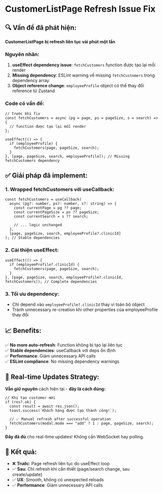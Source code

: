 # CustomerListPage Refresh Issue Fix

## 🔍 **Vấn đề đã phát hiện:**

**CustomerListPage bị refresh liên tục vài phút một lần**

### **Nguyên nhân:**

1. **useEffect dependency issue**: `fetchCustomers` function được tạo lại mỗi render
2. **Missing dependency**: ESLint warning về missing `fetchCustomers` trong dependency array
3. **Object reference change**: `employeeProfile` object có thể thay đổi reference từ Zustand

### **Code có vấn đề:**

```tsx
// Trước khi fix
const fetchCustomers = async (pg = page, ps = pageSize, s = search) => {
  // function được tạo lại mỗi render
};

useEffect(() => {
  if (employeeProfile) {
    fetchCustomers(page, pageSize, search);
  }
}, [page, pageSize, search, employeeProfile]); // Missing fetchCustomers dependency
```

## ✅ **Giải pháp đã implement:**

### **1. Wrapped fetchCustomers với useCallback:**

```tsx
const fetchCustomers = useCallback(
  async (pg?: number, ps?: number, s?: string) => {
    const currentPage = pg ?? page;
    const currentPageSize = ps ?? pageSize;
    const currentSearch = s ?? search;

    // ... logic unchanged
  },
  [page, pageSize, search, employeeProfile?.clinicId]
); // Stable dependencies
```

### **2. Cải thiện useEffect:**

```tsx
useEffect(() => {
  if (employeeProfile?.clinicId) {
    fetchCustomers(page, pageSize, search);
  }
}, [page, pageSize, search, employeeProfile?.clinicId, fetchCustomers]); // Complete dependencies
```

### **3. Tối ưu dependency:**

- Chỉ depend vào `employeeProfile?.clinicId` thay vì toàn bộ object
- Tránh unnecessary re-creation khi other properties của employeeProfile thay đổi

## 📈 **Benefits:**

✅ **No more auto-refresh**: Function không bị tạo lại liên tục  
✅ **Stable dependencies**: useCallback với deps ổn định  
✅ **Performance**: Giảm unnecessary API calls  
✅ **ESLint compliance**: No missing dependency warnings

## 🔧 **Real-time Updates Strategy:**

**Vẫn giữ nguyên** cách hiện tại - **đây là cách đúng:**

```tsx
// Khi tạo customer mới
if (res?.ok) {
  const result = await res.json();
  toast.success(`Khách hàng được tạo thành công!`);

  // ✅ Manual refresh after successful operation
  fetchCustomers(modal.mode === "add" ? 1 : page, pageSize, search);
}
```

**Đây đã đủ** cho real-time updates! Không cần WebSocket hay polling.

## 🎯 **Kết quả:**

- ❌ **Trước**: Page refresh liên tục do useEffect loop
- ✅ **Sau**: Chỉ refresh khi cần thiết (page/search change, sau create/update)
- ✅ **UX**: Smooth, không có unexpected reloads
- ✅ **Performance**: Giảm unnecessary API calls
